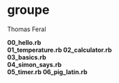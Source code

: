 # groupe
Thomas Feral 

**00_hello.rb	
01_temperature.rb
02_calculator.rb	
03_basics.rb	
04_simon_says.rb	
05_timer.rb	
06_pig_latin.rb**



